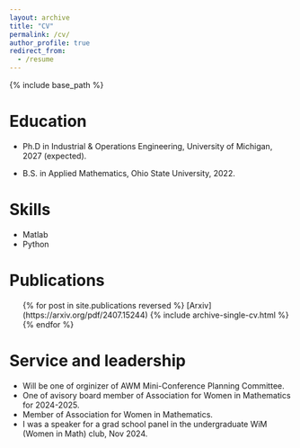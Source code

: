 ```yaml
---
layout: archive
title: "CV"
permalink: /cv/
author_profile: true
redirect_from:
  - /resume
---
```


{% include base_path %}

Education
======
* Ph.D in Industrial & Operations Engineering, University of Michigan, 2027 (expected).
<!--* M.S. in Jekyll, GitHub University, 2014-->
* B.S. in Applied Mathematics, Ohio State University, 2022.

<!--Work experience
======
* Spring 2024: Academic Pages Collaborator
  * Github University
  * Duties includes: Updates and improvements to template
  * Supervisor: The Users

* Fall 2015: Research Assistant
  * Github University
  * Duties included: Merging pull requests
  * Supervisor: Professor Hub

* Summer 2015: Research Assistant
  * Github University
  * Duties included: Tagging issues
  * Supervisor: Professor Git -->
  
Skills
======
* Matlab
* Python
<!--  * Sub-skill 2.1 -->
<!--  * Sub-skill 2.2 -->
<!--  * Sub-skill 2.3 -->
<!-- * Skill 3 -->

Publications
======
  <ul>{% for post in site.publications reversed %}
    [Arxiv](https://arxiv.org/pdf/2407.15244)
    {% include archive-single-cv.html %}
  {% endfor %}</ul>

<!--
Talks
======
  <ul>{% for post in site.talks reversed %}
    {% include archive-single-talk-cv.html  %}
  {% endfor %}</ul>
  
Teaching
======
  <ul>{% for post in site.teaching reversed %}
    {% include archive-single-cv.html %}
  {% endfor %}</ul>
-->
  
Service and leadership
======
* Will be one of orginizer of AWM Mini-Conference Planning Committee.
* One of avisory board member of Association for Women in Mathematics for 2024-2025.
* Member of Association for Women in Mathematics.
* I was a speaker for a grad school panel in the undergraduate WiM (Women in Math) club, Nov 2024.
